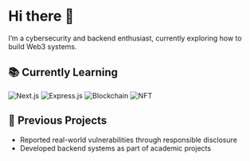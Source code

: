# Hi there 👋

I’m a cybersecurity and backend enthusiast, currently exploring how to build Web3 systems.

## 📚 Currently Learning
![Next.js](https://img.shields.io/badge/Next.js-000000?style=flat&logo=nextdotjs&logoColor=white)
![Express.js](https://img.shields.io/badge/Express.js-404D59?style=flat&logo=express&logoColor=white)
![Blockchain](https://img.shields.io/badge/Blockchain%20Technology-orange?style=flat&logo=blockchain&logoColor=white)
![NFT](https://img.shields.io/badge/NFT-Minting,%20Buying%20&%20Selling%20Logic-blueviolet?style=flat&logo=ethereum&logoColor=white)

## 📌 Previous Projects
- Reported real-world vulnerabilities through responsible disclosure
- Developed backend systems as part of academic projects
